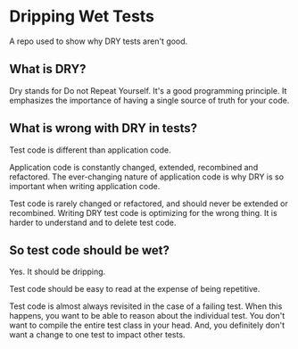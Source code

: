 # Dripping Wet Tests

A repo used to show why DRY tests aren't good.

## What is DRY?

Dry stands for Do not Repeat Yourself. It's a good programming principle. It emphasizes the importance of having a single source of truth for your code.

## What is wrong with DRY in tests?

Test code is different than application code.

Application code is constantly changed, extended, recombined and refactored. The ever-changing nature of application code is why DRY is so important when writing application code.

Test code is rarely changed or refactored, and should never be extended or recombined. Writing DRY test code is optimizing for the wrong thing. It is harder to understand and to delete test code.

## So test code should be wet?

Yes. It should be dripping.

Test code should be easy to read at the expense of being repetitive.

Test code is almost always revisited in the case of a failing test. When this happens, you want to be able to reason about the individual test. You don't want to compile the entire test class in your head. And, you definitely don't want a change to one test to impact other tests.
